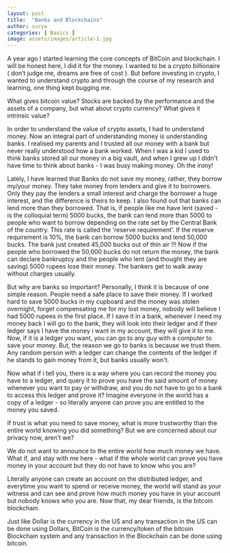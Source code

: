 ```yaml
---
layout: post
title:  "Banks and Blockchains"
author: surya
categories: [ Basics ]
image: assets/images/article-1.jpg
---
```


A year ago I started learning the core concepts of BitCoin and blockchain. I will be honest here, I did it for the money. I wanted to be a crypto billionaire ( don’t judge me, dreams are free of cost ). But before investing in crypto, I wanted to understand crypto and through the course of my research and learning, one thing kept bugging me. 

What gives bitcoin value? Stocks are backed by the performance and the assets of a company, but what about crypto currency? What gives it intrinsic value?

In order to understand the value of crypto assets, I had to understand money. Now an integral part of understanding money is understanding banks. I realised my parents and I trusted all our money with a bank but never really understood how a bank worked. When I was a kid I used to think banks stored all our money in a big vault, and when I grew up I didn't have time to think about banks - I was busy making money. Oh the irony! 

Lately, I have learned that Banks do not save my money, rather, they borrow my/your money. They take money from lenders and give it to borrowers. Only they pay the lenders a small interest and charge the borrower a huge interest, and the difference is theirs to keep. I also found out that banks can lend more than they borrowed. That is, if people like me have lent (saved - is the colloquial term) 5000 bucks, the bank can lend more than 5000 to people who want to borrow depending on the rate set by the Central Bank of the country. This rate is called the ‘reserve requirement’. If the reserve requirement is 10%, the bank can borrow 5000 bucks and lend 50,000 bucks. The bank just created 45,000 bucks out of thin air !!! Now if the people who borrowed the 50,000 bucks do not return the money, the bank can declare bankruptcy and the people who lent (and thought they are saving) 5000 rupees lose their money. The bankers get to walk away without charges usually.

But why are banks so important? Personally, I think it is because of one simple reason. People need a safe place to save their money. If I worked hard to save 5000 bucks in my cupboard and the money was stolen overnight, forget compensating me for my lost money, nobody will believe I had 5000 rupees in the first place. If I save it in a bank, whenever I need my money back I will go to the bank, they will look into their ledger and if their ledger says I have the money i want in my account, they will give it to me. Now, if it is a ledger you want, you can go to any guy with a computer to save your money. But, the reason we go to banks is because we trust them. Any random person with a ledger can change the contents of the ledger if he stands to gain money from it, but banks usually won't. 

Now what if i tell you, there is a way where you can record the money you have to a ledger, and query it to prove you have the said amount of money whenever you want to pay or withdraw, and you do not have to go to a bank to access this ledger and prove it? Imagine everyone in the world has a copy of a ledger - so literally anyone can prove you are entitled to the money you saved.

If trust is what you need to save money, what is more trustworthy than the entire world knowing you did something? But we are concerned about our privacy now, aren’t we?

We do not want to announce to the entire world how much money we have. What if, and stay with me here - what if the whole world can prove you have money in your account but they do not have to know who you are?

Literally anyone can create an account on the distributed ledger,  and everytime you want to spend or receive money, the world will stand as your witness and can see and prove how much money you have in your account but nobody knows who you are. Now that, my dear friends, is the bitcoin blockchain.

Just like Dollar is the currency in the US and any transaction in the US can be done using Dollars, BitCoin is the currency/token of the bitcoin Blockchain system and any transaction in the Blockchain can be done using bitcoin. 
	